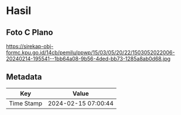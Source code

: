 # Hasil

## Foto C Plano

https://sirekap-obj-formc.kpu.go.id/14cb/pemilu/ppwp/15/03/05/20/22/1503052022006-20240214-195541--1bb64a08-9b56-4ded-bb73-1285a8ab0d68.jpg


## Metadata

| Key        | Value               |
| ---------- | ------------------- |
| Time Stamp | 2024-02-15 07:00:44 |



